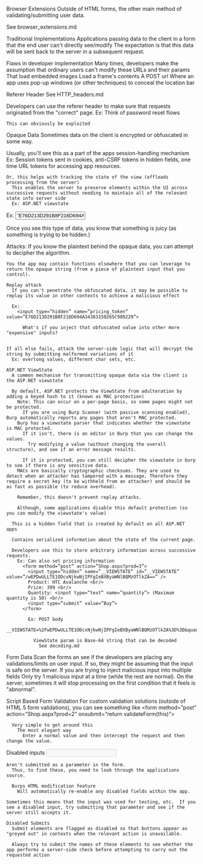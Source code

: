 Browser Extensions
  Outside of HTML forms, the other main method of validating/submitting user data.

  See browser_extensions.md

Traditional Implementations
  Applications passing data to the client in a form that the end user can't directly see/modify
    The expectation is that this data will be sent back to the server in a subsequent request.


Flaws in developer implementation
  Many times, developers make the assumption that ordinary users can't modify these URLs and their params
    That load embedded images
    Load a frame's contents
    A POST url
    Where an app uses pop-up windows (or other techniques) to conceal the location bar


Referer Header
  See HTTP_headers.md

  Developers can use the referer header to make sure that requests originated from the "correct" page.
    Ex: Think of password reset flows

    This can obviously be exploited

Opaque Data
  Sometimes data on the client is encrypted or obfuscated in some way.

  Usually, you'll see this as a part of the apps session-handling mechanism
    Ex: Session tokens sent in cookies, anti-CSRF tokens in hidden fields, one time URL tokens for accessing app resources.

    Or, this helps with tracking the state of the view (offloads processing from the server)
      This enables the server to preserve elements within the UI across successive requests without needing to maintain all of the relevant state info server side 
      Ex: ASP.NET viewstate

  Ex: <input type=”hidden” name=”pricing_token” value=”E76D213D291B8F216D694A34383150265C989229”>

  Once you see this type of data, you know that something is juicy (as something is trying to be hidden.)


  Attacks:
    If you know the plaintext behind the opaque data, you can attempt to decipher the algorithm.

    You the app may contain functions elsewhere that you can leverage to return the opaque string (from a piece of plaintext input that you control).

    Replay attack
      If you can't penetrate the obfuscated data, it may be possible to replay its value in other contexts to achieve a malicious effect

      Ex:
        <input type=”hidden” name=”pricing_token” value=”E76D213D291B8F216D694A34383150265C989229”>

          What's if you inject that obfuscated value into other more "expensive" inputs?


    If all else fails, attack the server-side logic that will decrypt the string by submitting malformed variations of it
      Ex: overlong values, different char sets, etc.

    ASP.NET ViewState
      A common mechanism for transmitting opaque data via the client is the ASP.NET viewstate

      By default, ASP.NET protects the ViewState from adulteration by adding a keyed hash to it (known as MAC protection)
        Note: This can occur on a per-page basis, so some pages might not be protected.
          If you are using Burp Scanner (with passive scanning enabled), Burp automatically reports any pages that aren't MAC protected.
        Burp has a viewstate parser that indicates whether the viewstate is MAC protected.
          If it isn't, there is an editor in Burp that you can change the values.
            Try modifying a value (without changing the overall structure), and see if an error message results.

          If it is protected, you can still decipher the viewstate in burp to see if there is any sensitive data.
        MACs are basically cryptographic checksums. They are used to detect when an attacker has tampered with a message. Therefore they require a secret key (to be withheld from an attacker) and should be as fast as possible (to reduce overhead).

        Remember, this doesn't prevent replay attacks.

        Although, some applications disable this default protection (so you can modify the viewstate's value)

      This is a hidden field that is created by default on all ASP.NET apps

      Contains serialized information about the state of the current page. 

      Developers use this to store arbitrary information across successive requests.
        Ex: Can also set pricing information
          <form method=”post” action=”Shop.aspx?prod=3”>
            <input type=”hidden” name=”__VIEWSTATE” id=”__VIEWSTATE” value=”/wEPDwULLTE1ODcxNjkwNjIPFgIeBXByaWNlBQMzOTlkZA==” />
            Product: HTC Avalanche <br/>
            Price: 399 <br/>
            Quantity: <input type=”text” name=”quantity”> (Maximum quantity is 50) <br/>
            <input type=”submit” value=”Buy”>
          </form>

            Ex: POST body
              __VIEWSTATE=%2FwEPDwULLTE1ODcxNjkwNjIPFgIeBXByaWNlBQMzOTlkZA%3D%3D&quantity=1

              ViewState param is Base-64 string that can be decoded
                See decoding.md


Form Data
  Scan the forms an see if the developers are placing any validations/limits on user input.  If so, they might be assuming that the input is safe on the server.
    If you are trying to inject malicious input into multiple fields
      Only try 1 malicious input at a time (while the rest are normal).  On the server, sometimes it will stop processing on the first condition that it feels is "abnormal".  


  Script Based Form Validation
    For custom validation solutions (outside of HTML 5 form validations), you can see something like
      <form method=”post” action=”Shop.aspx?prod=2” onsubmit=”return validateForm(this)”>

      Very simple to get around this
        The most elegant way
          Enter a normal value and then intercept the request and then change the value.

  Disabled inputs
    <input disabled='true'>

    Aren't submitted as a parameter in the form.
      Thus, to find these, you need to look through the applications source.

      Burps HTML modification feature
        Will automatically re-enable any disabled fields within the app.

    Sometimes this means that the input was used for testing, etc.  If you see a disabled input, try submitting that parameter and see if the server still accepts it.

    Disabled Submits
      Submit elements are flagged as disabled so that buttons appear as "greyed out" in contexts when the relevant action is unavailable.

      Always try to submit the names of these elements to see whether the app performs a server-side check before attempting to carry out the requested action


